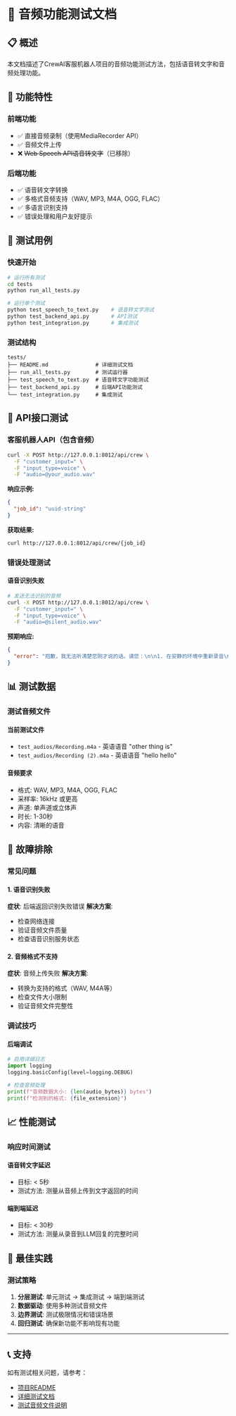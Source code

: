 # 🎤 音频功能测试文档

## 📋 概述

本文档描述了CrewAI客服机器人项目的音频功能测试方法，包括语音转文字和音频处理功能。

## 🎯 功能特性

### 前端功能
- ✅ 直接音频录制（使用MediaRecorder API）
- ✅ 音频文件上传
- ❌ ~~Web Speech API语音转文字~~（已移除）

### 后端功能
- ✅ 语音转文字转换
- ✅ 多格式音频支持（WAV, MP3, M4A, OGG, FLAC）
- ✅ 多语言识别支持
- ✅ 错误处理和用户友好提示

## 🧪 测试用例

### 快速开始

```bash
# 运行所有测试
cd tests
python run_all_tests.py

# 运行单个测试
python test_speech_to_text.py    # 语音转文字测试
python test_backend_api.py       # API测试
python test_integration.py       # 集成测试
```

### 测试结构

```
tests/
├── README.md               # 详细测试文档
├── run_all_tests.py        # 测试运行器
├── test_speech_to_text.py  # 语音转文字功能测试
├── test_backend_api.py     # 后端API功能测试
└── test_integration.py     # 集成测试
```

## 🔧 API接口测试

### 客服机器人API（包含音频）

```bash
curl -X POST http://127.0.0.1:8012/api/crew \
  -F "customer_input=" \
  -F "input_type=voice" \
  -F "audio=@your_audio.wav"
```

**响应示例:**
```json
{
  "job_id": "uuid-string"
}
```

**获取结果:**
```bash
curl http://127.0.0.1:8012/api/crew/{job_id}
```

### 错误处理测试

#### 语音识别失败
```bash
# 发送无法识别的音频
curl -X POST http://127.0.0.1:8012/api/crew \
  -F "customer_input=" \
  -F "input_type=voice" \
  -F "audio=@silent_audio.wav"
```

**预期响应:**
```json
{
  "error": "抱歉，我无法听清楚您刚才说的话。请您：\n\n1. 在安静的环境中重新录音\n2. 说话时声音稍微大一些，语速慢一些\n3. 或者您也可以直接输入文字，我会立即为您处理\n\n感谢您的理解，期待为您提供更好的服务！"
}
```

## 📊 测试数据

### 测试音频文件

#### 当前测试文件
- `test_audios/Recording.m4a` - 英语语音 "other thing is"
- `test_audios/Recording (2).m4a` - 英语语音 "hello hello"

#### 音频要求
- 格式: WAV, MP3, M4A, OGG, FLAC
- 采样率: 16kHz 或更高
- 声道: 单声道或立体声
- 时长: 1-30秒
- 内容: 清晰的语音

## 🐛 故障排除

### 常见问题

#### 1. 语音识别失败
**症状**: 后端返回识别失败错误
**解决方案**:
- 检查网络连接
- 验证音频文件质量
- 检查语音识别服务状态

#### 2. 音频格式不支持
**症状**: 音频上传失败
**解决方案**:
- 转换为支持的格式（WAV, M4A等）
- 检查文件大小限制
- 验证音频文件完整性

### 调试技巧

#### 后端调试
```python
# 启用详细日志
import logging
logging.basicConfig(level=logging.DEBUG)

# 检查音频处理
print(f"音频数据大小: {len(audio_bytes)} bytes")
print(f"检测到的格式: {file_extension}")
```

## 📈 性能测试

### 响应时间测试

#### 语音转文字延迟
- 目标: < 5秒
- 测试方法: 测量从音频上传到文字返回的时间

#### 端到端延迟
- 目标: < 30秒
- 测试方法: 测量从录音到LLM回复的完整时间

## 🎯 最佳实践

### 测试策略

1. **分层测试**: 单元测试 → 集成测试 → 端到端测试
2. **数据驱动**: 使用多种测试音频文件
3. **边界测试**: 测试极限情况和错误场景
4. **回归测试**: 确保新功能不影响现有功能

---

## 📞 支持

如有测试相关问题，请参考：
- [项目README](../README.md)
- [详细测试文档](tests/README.md)
- [测试音频文件说明](TEST_AUDIO_FILES.md)